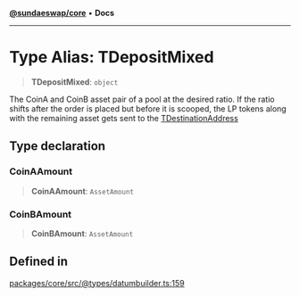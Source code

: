 [**@sundaeswap/core**](../../README.md) • **Docs**

***

# Type Alias: TDepositMixed

> **TDepositMixed**: `object`

The CoinA and CoinB asset pair of a pool at the desired ratio. If the ratio
shifts after the order is placed but before it is scooped, the LP tokens along with
the remaining asset gets sent to the [TDestinationAddress](TDestinationAddress.md)

## Type declaration

### CoinAAmount

> **CoinAAmount**: `AssetAmount`

### CoinBAmount

> **CoinBAmount**: `AssetAmount`

## Defined in

[packages/core/src/@types/datumbuilder.ts:159](https://github.com/SundaeSwap-finance/sundae-sdk/blob/main/packages/core/src/@types/datumbuilder.ts#L159)

